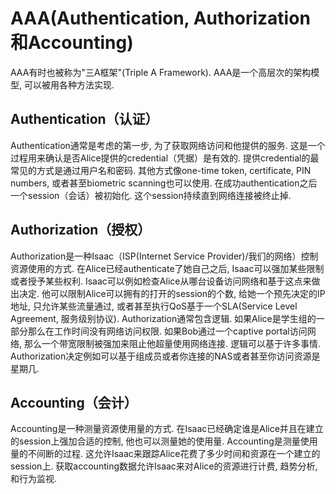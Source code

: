 # AAA(Authentication, Authorization和Accounting)

AAA有时也被称为"三A框架"(Triple A Framework). AAA是一个高层次的架构模型, 可以被用各种方法实现.

## Authentication（认证）

Authentication通常是考虑的第一步, 为了获取网络访问和他提供的服务. 这是一个过程用来确认是否Alice提供的credential（凭据）是有效的. 提供credential的最常见的方式是通过用户名和密码. 其他方式像one-time token, certificate, PIN numbers, 或者甚至biometric scanning也可以使用.
在成功authentication之后一个session（会话）被初始化. 这个session持续直到网络连接被终止掉.

## Authorization（授权）

Authorization是一种Isaac（ISP(Internet Service Provider)/我们的网络）控制资源使用的方式. 在Alice已经authenticate了她自己之后, Isaac可以强加某些限制或者授予某些权利. Isaac可以例如检查Alice从哪台设备访问网络和基于这点来做出决定. 他可以限制Alice可以拥有的打开的session的个数, 给她一个预先决定的IP地址, 只允许某些流量通过, 或者甚至执行QoS基于一个SLA(Service Level Agreement, 服务级别协议).
Authorization通常包含逻辑. 如果Alice是学生组的一部分那么在工作时间没有网络访问权限. 如果Bob通过一个captive portal访问网络, 那么一个带宽限制被强加来阻止他超量使用网络连接.
逻辑可以基于许多事情. Authorization决定例如可以基于组成员或者你连接的NAS或者甚至你访问资源是星期几.

## Accounting（会计）

Accounting是一种测量资源使用量的方式. 在Isaac已经确定谁是Alice并且在建立的session上强加合适的控制, 他也可以测量她的使用量. Accounting是测量使用量的不间断的过程.
        这允许Isaac来跟踪Alice花费了多少时间和资源在一个建立的session上. 获取accounting数据允许Isaac来对Alice的资源进行计费, 趋势分析, 和行为监视.

